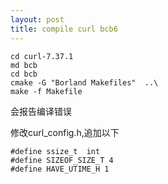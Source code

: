 ```yaml
---
layout: post
title: compile curl bcb6
---
```



    cd curl-7.37.1
    md bcb
    cd bcb
    cmake -G "Borland Makefiles"  ..\  
    make -f Makefile

会报告编译错误

修改curl_config.h,追加以下
    
    #define ssize_t  int
    #define SIZEOF_SIZE_T 4
    #define HAVE_UTIME_H 1


